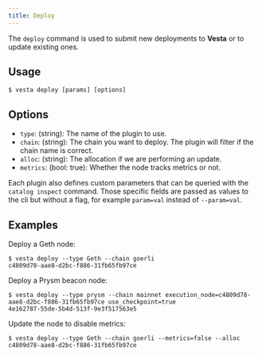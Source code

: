 ```yaml
---
title: Deploy
---
```


The `deploy` command is used to submit new deployments to **Vesta** or to update existing ones.

## Usage

```shell-session
$ vesta deploy [params] [options]
```

## Options

- `type`: (string): The name of the plugin to use.
- `chain`: (string): The chain you want to deploy. The plugin will filter if the chain name is correct.
- `alloc`: (string): The allocation if we are performing an update.
- `metrics`: (bool: true): Whether the node tracks metrics or not.

Each plugin also defines custom parameters that can be queried with the `catalog inspect` command. Those specific fields are passed as values to the cli but without a flag, for example `param=val` instead of `--param=val`.

## Examples

Deploy a Geth node:

```shell-session
$ vesta deploy --type Geth --chain goerli
c4809d78-aae8-d2bc-f886-31fb65fb97ce
```

Deploy a Prysm beacon node:

```shell-session
$ vesta deploy --type prysm --chain mainnet execution_node=c4809d78-aae8-d2bc-f886-31fb65fb97ce use_checkpoint=true
4e162787-55de-5b4d-513f-9e3f517563e5
```

Update the node to disable metrics:

```shell-session
$ vesta deploy --type Geth --chain goerli --metrics=false --alloc c4809d78-aae8-d2bc-f886-31fb65fb97ce
```
